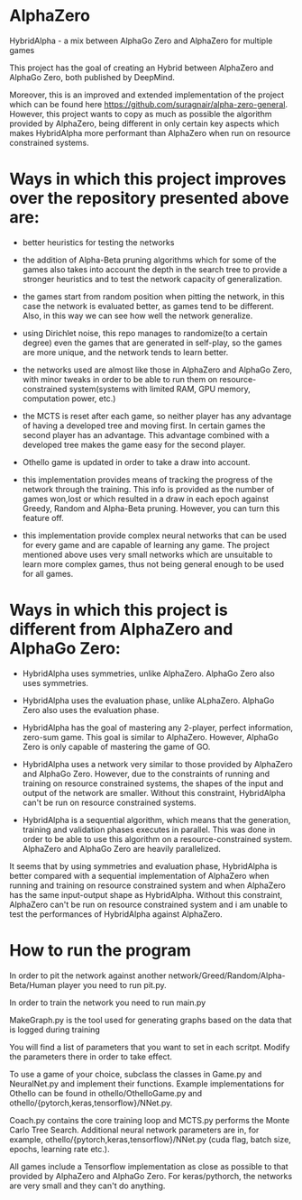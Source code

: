 # AlphaZero
HybridAlpha - a mix between AlphaGo Zero and AlphaZero for multiple games

This project has the goal of creating an Hybrid between AlphaZero and AlphaGo Zero, both published by DeepMind.

Moreover, this is an improved and extended implementation of the project which can be found here https://github.com/suragnair/alpha-zero-general. However, this project wants to copy as much as possible the algorithm provided by AlphaZero, being different in only certain key aspects which makes HybridAlpha more performant than AlphaZero when run on resource constrained systems.

# Ways in which this project improves over the repository presented above are:

- better heuristics for testing the networks

- the addition of Alpha-Beta pruning algorithms which for some of the games also takes into account the depth in the search tree to provide a stronger heuristics and to test the network capacity of generalization.

- the games start from random position when pitting the network, in this case the network is evaluated better, as games tend to be different. Also, in this way we can see how well the network generalize.

- using Dirichlet noise, this repo manages to randomize(to a certain degree) even the games that are generated in self-play, so the games are more unique, and the network tends to learn better.

- the networks used are almost like those in AlphaZero and AlphaGo Zero, with minor tweaks in order to be able to run them on resource-constrained system(systems with limited RAM, GPU memory, computation power, etc.)

- the MCTS is reset after each game, so neither player has any advantage of having a developed tree and moving first. In certain games the second player has an advantage. This advantage combined with a developed tree makes the game easy for the second player.
- Othello game is updated in order to take a draw into account.

- this implementation provides means of tracking the progress of the network through the training. This info is provided as the number of games won,lost or which resulted in a draw in each epoch against Greedy, Random and Alpha-Beta pruning. However, you can turn this feature off.

- this implementation provide complex neural networks that can be used for every game and are capable of learning any game. The project mentioned above uses very small networks which are unsuitable to learn more complex games, thus not being general enough to be used for all games.

# Ways in which this project is different from AlphaZero and AlphaGo Zero:

- HybridAlpha uses symmetries, unlike AlphaZero. AlphaGo Zero also uses symmetries.

- HybridAlpha uses the evaluation phase, unlike ALphaZero. AlphaGo Zero also uses the evaluation phase.

- HybridAlpha has the goal of mastering any 2-player, perfect information, zero-sum game. This goal is similar to AlphaZero. However, AlphaGo Zero is only capable of mastering the game of GO.

- HybridAlpha uses a network very similar to those provided by AlphaZero and AlphaGo Zero. However, due to the constraints of running and training on resource constrained systems, the shapes of the input and output of the network are smaller. Without this constraint, HybridAlpha can't be run on resource constrained systems.

- HybridAlpha is a sequential algorithm, which means that the generation, training and validation phases executes in parallel. This was done in order to be able to use this algorithm on a resource-constrained system. AlphaZero and AlphaGo Zero are heavily parallelized.

It seems that by using symmetries and evaluation phase, HybridAlpha is better compared with a sequential implementation of AlphaZero when running and training on resource constrained system and when AlphaZero has the same input-output shape as HybridAlpha. Without this constraint, AlphaZero can't be run on resource constrained system and i am unable to test the performances of HybridAlpha against AlphaZero.


# How to run the program

In order to pit the network against another network/Greed/Random/Alpha-Beta/Human player you need to run pit.py.

In order to train the network you need to run main.py

MakeGraph.py is the tool used for generating graphs based on the data that is logged during training

You will find a list of parameters that you want to set in each scritpt. Modify the parameters there in order to take effect.

To use a game of your choice, subclass the classes in Game.py and NeuralNet.py and implement their functions. Example implementations for Othello can be found in othello/OthelloGame.py and othello/{pytorch,keras,tensorflow}/NNet.py.

Coach.py contains the core training loop and MCTS.py performs the Monte Carlo Tree Search. Additional neural network parameters are in, for example, othello/{pytorch,keras,tensorflow}/NNet.py (cuda flag, batch size, epochs, learning rate etc.).

All games include a Tensorflow implementation as close as possible to that provided by AlphaZero and AlphaGo Zero. For keras/pythorch, the networks are very small and they can't do anything.

